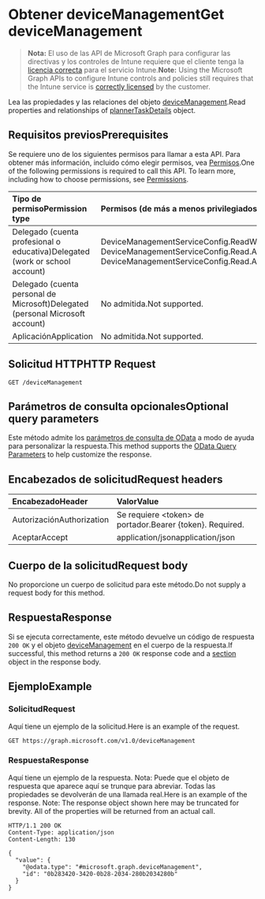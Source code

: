 # <a name="get-devicemanagement"></a><span data-ttu-id="7df92-101">Obtener deviceManagement</span><span class="sxs-lookup"><span data-stu-id="7df92-101">Get deviceManagement</span></span>

> <span data-ttu-id="7df92-102">**Nota:** El uso de las API de Microsoft Graph para configurar las directivas y los controles de Intune requiere que el cliente tenga la [licencia correcta](https://go.microsoft.com/fwlink/?linkid=839381) para el servicio Intune.</span><span class="sxs-lookup"><span data-stu-id="7df92-102">**Note:** Using the Microsoft Graph APIs to configure Intune controls and policies still requires that the Intune service is [correctly licensed](https://go.microsoft.com/fwlink/?linkid=839381) by the customer.</span></span>

<span data-ttu-id="7df92-103">Lea las propiedades y las relaciones del objeto [deviceManagement](../resources/intune_tem_devicemanagement.md).</span><span class="sxs-lookup"><span data-stu-id="7df92-103">Read properties and relationships of [plannerTaskDetails](../resources/intune_tem_devicemanagement.md) object.</span></span>
## <a name="prerequisites"></a><span data-ttu-id="7df92-104">Requisitos previos</span><span class="sxs-lookup"><span data-stu-id="7df92-104">Prerequisites</span></span>
<span data-ttu-id="7df92-p101">Se requiere uno de los siguientes permisos para llamar a esta API. Para obtener más información, incluido cómo elegir permisos, vea [Permisos](../../../concepts/permissions_reference.md).</span><span class="sxs-lookup"><span data-stu-id="7df92-p101">One of the following permissions is required to call this API. To learn more, including how to choose permissions, see [Permissions](../../../concepts/permissions_reference.md).</span></span>

|<span data-ttu-id="7df92-107">Tipo de permiso</span><span class="sxs-lookup"><span data-stu-id="7df92-107">Permission type</span></span>|<span data-ttu-id="7df92-108">Permisos (de más a menos privilegiados)</span><span class="sxs-lookup"><span data-stu-id="7df92-108">Permissions (from least to most privileged)</span></span>|
|:---|:---|
|<span data-ttu-id="7df92-109">Delegado (cuenta profesional o educativa)</span><span class="sxs-lookup"><span data-stu-id="7df92-109">Delegated (work or school account)</span></span>|<span data-ttu-id="7df92-110">DeviceManagementServiceConfig.ReadWrite.All, DeviceManagementServiceConfig.Read.All</span><span class="sxs-lookup"><span data-stu-id="7df92-110">DeviceManagementServiceConfig.ReadWrite.All, DeviceManagementServiceConfig.Read.All</span></span>|
|<span data-ttu-id="7df92-111">Delegado (cuenta personal de Microsoft)</span><span class="sxs-lookup"><span data-stu-id="7df92-111">Delegated (personal Microsoft account)</span></span>|<span data-ttu-id="7df92-112">No admitida.</span><span class="sxs-lookup"><span data-stu-id="7df92-112">Not supported.</span></span>|
|<span data-ttu-id="7df92-113">Aplicación</span><span class="sxs-lookup"><span data-stu-id="7df92-113">Application</span></span>|<span data-ttu-id="7df92-114">No admitida.</span><span class="sxs-lookup"><span data-stu-id="7df92-114">Not supported.</span></span>|

## <a name="http-request"></a><span data-ttu-id="7df92-115">Solicitud HTTP</span><span class="sxs-lookup"><span data-stu-id="7df92-115">HTTP Request</span></span>
<!-- {
  "blockType": "ignored"
}
-->
``` http
GET /deviceManagement
```

## <a name="optional-query-parameters"></a><span data-ttu-id="7df92-116">Parámetros de consulta opcionales</span><span class="sxs-lookup"><span data-stu-id="7df92-116">Optional query parameters</span></span>
<span data-ttu-id="7df92-117">Este método admite los [parámetros de consulta de OData](https://developer.microsoft.com/es-ES/graph/docs/overview/query_parameters) a modo de ayuda para personalizar la respuesta.</span><span class="sxs-lookup"><span data-stu-id="7df92-117">This method supports the [OData Query Parameters](https://developer.microsoft.com/es-ES/graph/docs/overview/query_parameters) to help customize the response.</span></span>
## <a name="request-headers"></a><span data-ttu-id="7df92-118">Encabezados de solicitud</span><span class="sxs-lookup"><span data-stu-id="7df92-118">Request headers</span></span>
|<span data-ttu-id="7df92-119">Encabezado</span><span class="sxs-lookup"><span data-stu-id="7df92-119">Header</span></span>|<span data-ttu-id="7df92-120">Valor</span><span class="sxs-lookup"><span data-stu-id="7df92-120">Value</span></span>|
|:---|:---|
|<span data-ttu-id="7df92-121">Autorización</span><span class="sxs-lookup"><span data-stu-id="7df92-121">Authorization</span></span>|<span data-ttu-id="7df92-122">Se requiere &lt;token&gt; de portador.</span><span class="sxs-lookup"><span data-stu-id="7df92-122">Bearer {token}. Required.</span></span>|
|<span data-ttu-id="7df92-123">Aceptar</span><span class="sxs-lookup"><span data-stu-id="7df92-123">Accept</span></span>|<span data-ttu-id="7df92-124">application/json</span><span class="sxs-lookup"><span data-stu-id="7df92-124">application/json</span></span>|

## <a name="request-body"></a><span data-ttu-id="7df92-125">Cuerpo de la solicitud</span><span class="sxs-lookup"><span data-stu-id="7df92-125">Request body</span></span>
<span data-ttu-id="7df92-126">No proporcione un cuerpo de solicitud para este método.</span><span class="sxs-lookup"><span data-stu-id="7df92-126">Do not supply a request body for this method.</span></span>

## <a name="response"></a><span data-ttu-id="7df92-127">Respuesta</span><span class="sxs-lookup"><span data-stu-id="7df92-127">Response</span></span>
<span data-ttu-id="7df92-128">Si se ejecuta correctamente, este método devuelve un código de respuesta `200 OK` y el objeto [deviceManagement](../resources/intune_tem_devicemanagement.md) en el cuerpo de la respuesta.</span><span class="sxs-lookup"><span data-stu-id="7df92-128">If successful, this method returns a `200 OK` response code and a [section](../resources/intune_tem_devicemanagement.md) object in the response body.</span></span>

## <a name="example"></a><span data-ttu-id="7df92-129">Ejemplo</span><span class="sxs-lookup"><span data-stu-id="7df92-129">Example</span></span>
### <a name="request"></a><span data-ttu-id="7df92-130">Solicitud</span><span class="sxs-lookup"><span data-stu-id="7df92-130">Request</span></span>
<span data-ttu-id="7df92-131">Aquí tiene un ejemplo de la solicitud.</span><span class="sxs-lookup"><span data-stu-id="7df92-131">Here is an example of the request.</span></span>
``` http
GET https://graph.microsoft.com/v1.0/deviceManagement
```

### <a name="response"></a><span data-ttu-id="7df92-132">Respuesta</span><span class="sxs-lookup"><span data-stu-id="7df92-132">Response</span></span>
<span data-ttu-id="7df92-p102">Aquí tiene un ejemplo de la respuesta. Nota: Puede que el objeto de respuesta que aparece aquí se trunque para abreviar. Todas las propiedades se devolverán de una llamada real.</span><span class="sxs-lookup"><span data-stu-id="7df92-p102">Here is an example of the response. Note: The response object shown here may be truncated for brevity. All of the properties will be returned from an actual call.</span></span>
``` http
HTTP/1.1 200 OK
Content-Type: application/json
Content-Length: 130

{
  "value": {
    "@odata.type": "#microsoft.graph.deviceManagement",
    "id": "0b283420-3420-0b28-2034-280b2034280b"
  }
}
```



